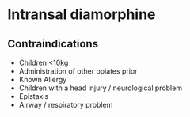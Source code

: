 # Intransal diamorphine

## Contraindications

- Children <10kg
- Administration of other opiates prior
- Known Allergy
- Children with a head injury / neurological problem
- Epistaxis
- Airway / respiratory problem
